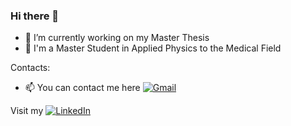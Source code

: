 ### Hi there 👋



- 🔭 I’m currently working on my Master Thesis
- 💬 I'm a Master Student in Applied Physics to the Medical Field

Contacts: 

- 📫 You can contact me here [![Gmail](https://img.shields.io/badge/Gmail-D14836?style=for-the-badge&logo=gmail&logoColor=white)](mailto:chiaravece99@gmail.com)

Visit my [![LinkedIn](https://img.shields.io/badge/linkedin-%230077B5.svg?style=for-the-badge&logo=linkedin&logoColor=white)](https://www.linkedin.com/in/chiara-vece-cv3299/)



